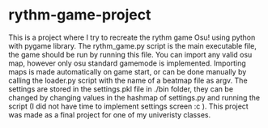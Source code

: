 # rythm-game-project
 This is a project where I try to recreate the rythm game Osu! using python with pygame library.
 The rythm_game.py script is the main executable file, the game should be run by running this file.
 You can import any valid osu map, however only osu standard gamemode is implemented.
 Importing maps is made automatically on game start, or can be done manually by calling the loader.py script with the name of a beatmap file as argv.
 The settings are stored in the settings.pkl file in ./bin folder, they can be changed by changing values in the hashmap of settings.py and running the script (I did not have time to implement settings screen :c ).
 This project was made as a final project for one of my univeristy classes.

